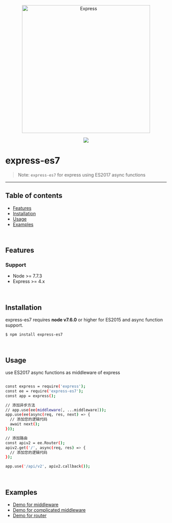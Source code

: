 <p align="center">
  <a href="http://expressjs.com/">
    <img alt="Express" src="https://imgsa.baidu.com/exp/w=480/sign=f7c149382d1f95caa6f593bef9167fc5/0824ab18972bd40755319fbb73899e510eb30985.jpg" width="400"/>
  </a>
</p>
<p align="center">
  <a title="express-es7" href="https://www.npmjs.com/package/express-es7"><img src="https://img.shields.io/npm/dm/express-es7.png?style=flat-square"></a>
</p>

# express-es7

> Note: `express-es7` for express using ES2017 async functions

---

## Table of contents

  - [Features](#features)
  - [Installation](#installation)
  - [Usage](#usage)
  - [Examples](#examples)

<br/>

## Features

### Support
  * Node >= 7.7.3
  * Express >= 4.x

<br/>

## Installation

express-es7 requires __node v7.6.0__ or higher for ES2015 and async function support.

```
$ npm install express-es7
```

<br/>

## Usage

use ES2017 async functions as middleware of express

```bash

const express = require('express');
const ee = require('express-es7');
const app = express();

// 添加异步方法
// app.use(ee(middleware[, ...middleware]));
app.use(ee(async(req, res, next) => {
  // 添加您的逻辑代码
  await next();
}));

// 添加路由
const apiv2 = ee.Router();
apiv2.get('/', async(req, res) => {
  // 添加您的逻辑代码
});

app.use('/api/v2', apiv2.callback());

```

<br/>

## Examples
  - [Demo for middleware](examples/easy-middleware)
  - [Demo for complicated middleware](examples/complicated-middleware)
  - [Demo for router](examples/router)
